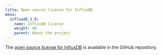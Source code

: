 ```yaml
---
title: Open source license for InfluxDB
menu:
  influxdb_1_8:
    name: InfluxDB license
    weight: 40
    parent: About the project
---
```


The [open source license for InfluxDB](https://github.com/influxdata/influxdb/blob/master/LICENSE)
is available in the GitHub repository.
